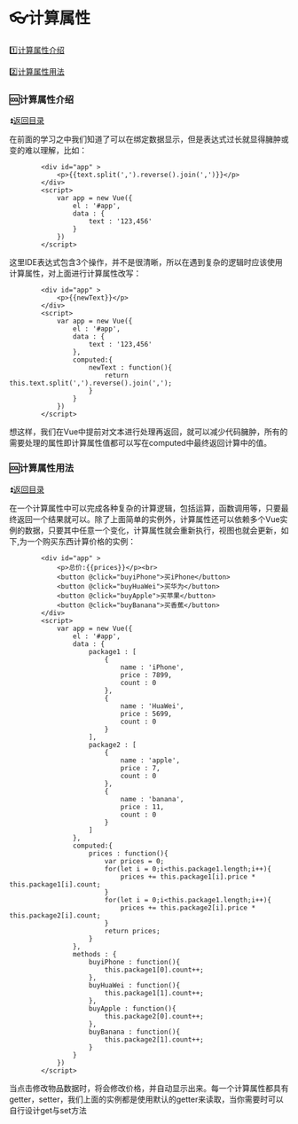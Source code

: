 # :eyeglasses:计算属性 #

<b id="t"></b>

:one:[计算属性介绍](#a1)

:two:[计算属性用法](#a2)


<p id="a1"></p>

### :cool:计算属性介绍 ###

:arrow_double_up:[返回目录](#t)

在前面的学习之中我们知道了可以在绑定数据显示，但是表达式过长就显得臃肿或变的难以理解，比如：

```vue
		<div id="app" >
			<p>{{text.split(',').reverse().join(',')}}</p>
		</div>
		<script>
			var app = new Vue({
				el : '#app',
				data : {
					text : '123,456'
				}
			})
		</script>
```

这里IDE表达式包含3个操作，并不是很清晰，所以在遇到复杂的逻辑时应该使用计算属性，对上面进行计算属性改写：

```vue
		<div id="app" >
			<p>{{newText}}</p>
		</div>
		<script>
			var app = new Vue({
				el : '#app',
				data : {
					text : '123,456'
				},
				computed:{
					newText : function(){
						return this.text.split(',').reverse().join(',');
					}
				}
			})
		</script>
```

想这样，我们在Vue中提前对文本进行处理再返回，就可以减少代码臃肿，所有的需要处理的属性即计算属性值都可以写在computed中最终返回计算中的值。

<p id="a2"></p>

### :cool:计算属性用法 ###

:arrow_double_up:[返回目录](#t)

在一个计算属性中可以完成各种复杂的计算逻辑，包括运算，函数调用等，只要最终返回一个结果就可以。除了上面简单的实例外，计算属性还可以依赖多个Vue实例的数据，只要其中任意一个变化，计算属性就会重新执行，视图也就会更新，如下,为一个购买东西计算价格的实例：

```vue
		<div id="app" >
			<p>总价:{{prices}}</p><br>
			<button @click="buyiPhone">买iPhone</button>
			<button @click="buyHuaWei">买华为</button>
			<button @click="buyApple">买苹果</button>
			<button @click="buyBanana">买香蕉</button>
		</div>
		<script>
			var app = new Vue({
				el : '#app',
				data : {
					package1 : [
						{
							name : 'iPhone',
							price : 7899,
							count : 0
						},
						{
							name : 'HuaWei',
							price : 5699,
							count : 0
						}
					],
					package2 : [
						{
							name : 'apple',
							price : 7,
							count : 0							
						},
						{
							name : 'banana',
							price : 11,
							count : 0
						}
					]
				},
				computed:{
					prices : function(){
						var prices = 0;
						for(let i = 0;i<this.package1.length;i++){
							prices += this.package1[i].price * this.package1[i].count;
						}
						for(let i = 0;i<this.package1.length;i++){
							prices += this.package2[i].price * this.package2[i].count;
						}
						return prices;
					}
				},
				methods : {
					buyiPhone : function(){
						this.package1[0].count++;
					},
					buyHuaWei : function(){
						this.package1[1].count++;
					},
					buyApple : function(){
						this.package2[0].count++;
					},
					buyBanana : function(){
						this.package2[1].count++;
					}
				}
			})
		</script>
```

当点击修改物品数据时，将会修改价格，并自动显示出来。每一个计算属性都具有getter，setter，我们上面的实例都是使用默认的getter来读取，当你需要时可以自行设计get与set方法






